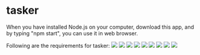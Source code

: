 # tasker

When you have installed Node.js on your computer, download this app, and by typing "npm start", you can use it in web browser.

Following are the requirements for tasker:
<img src="https://cloud.githubusercontent.com/assets/17659406/13649926/bbde5b50-e605-11e5-9053-6e8650f970c4.png">
<img src="https://cloud.githubusercontent.com/assets/17659406/13649933/c5e1e5e0-e605-11e5-9e37-69ab5ac0e89e.png">
<img src="https://cloud.githubusercontent.com/assets/17659406/13649938/cf295750-e605-11e5-8a64-981f71941090.png">
<img src="https://cloud.githubusercontent.com/assets/17659406/13649942/d60088d2-e605-11e5-9878-c007b4965142.png">
<img src="https://cloud.githubusercontent.com/assets/17659406/13649951/df4d5bd6-e605-11e5-9863-7e34ad77a416.png">
<img src="https://cloud.githubusercontent.com/assets/17659406/13649954/e74faf14-e605-11e5-8d61-df52ebc2d5f8.png">
<img src="https://cloud.githubusercontent.com/assets/17659406/13649964/fa2d0154-e605-11e5-9cc1-5cbe57373e9e.png">
<img src="https://cloud.githubusercontent.com/assets/17659406/13649974/03f8182c-e606-11e5-8635-b155db6ba0e3.png">
<img src="https://cloud.githubusercontent.com/assets/17659406/13650001/307f284a-e606-11e5-9f8c-16df338c8c4a.png">
